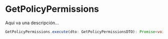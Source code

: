 # GetPolicyPermissions

Aqui va una descripción...

```typescript 
GetPolicyPermissions.execute(dto: GetPolicyPermissionsDTO): Promise<void>;
```
